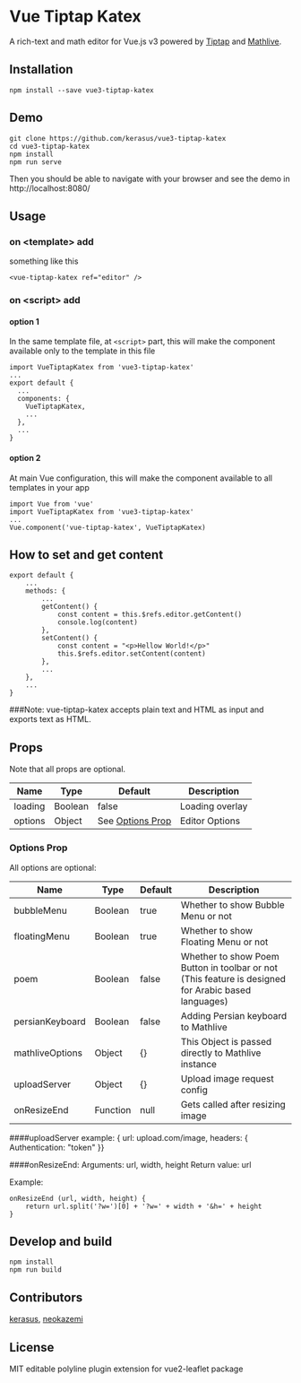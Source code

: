 # Vue Tiptap Katex

A rich-text and math editor for Vue.js v3 powered by [Tiptap](https://www.npmjs.com/package/tiptap) and [Mathlive](https://www.npmjs.com/package/mathlive).

## Installation

    npm install --save vue3-tiptap-katex

## Demo

    git clone https://github.com/kerasus/vue3-tiptap-katex
    cd vue3-tiptap-katex
    npm install
    npm run serve

Then you should be able to navigate with your browser and see the demo in http://localhost:8080/

## Usage

### on &lt;template&gt; add

something like this

    <vue-tiptap-katex ref="editor" />

### on &lt;script&gt; add

#### option 1

In the same template file, at `<script>` part, this will make the component available only to the template in this file

    import VueTiptapKatex from 'vue3-tiptap-katex'
    ...
    export default {
      ...
      components: {
        VueTiptapKatex,
        ...
      },
      ...
    }

#### option 2


At main Vue configuration, this will make the component available to all templates in your app

    import Vue from 'vue'
    import VueTiptapKatex from 'vue3-tiptap-katex'
    ...
    Vue.component('vue-tiptap-katex', VueTiptapKatex)

## How to set and get content
    export default {
        ...
        methods: {
            ...
            getContent() {
                const content = this.$refs.editor.getContent()
                console.log(content)
            },
            setContent() {
                const content = "<p>Hellow World!</p>"
                this.$refs.editor.setContent(content)
            },
            ...
        },
        ...
    }

###Note:
vue-tiptap-katex accepts plain text and HTML as input and exports text as HTML.

## Props
Note that all props are optional.


| Name         | Type    | Default                           | Description                 |
|--------------|---------|-----------------------------------|-----------------------------|
| loading      | Boolean | false                             | Loading overlay             |
| options      | Object  | See [Options Prop](#options-prop) | Editor Options              |

### Options Prop

All options are optional:

| Name            | Type     | Default | Description                                                                                         |
|-----------------|----------|---------|-----------------------------------------------------------------------------------------------------|
| bubbleMenu      | Boolean  | true    | Whether to show Bubble Menu or not                                                                  |
| floatingMenu    | Boolean  | true    | Whether to show Floating Menu or not                                                                |
| poem            | Boolean  | false   | Whether to show Poem Button in toolbar or not (This feature is designed for Arabic based languages) |
| persianKeyboard | Boolean  | false   | Adding Persian keyboard to Mathlive                                                                 |
| mathliveOptions | Object   | {}      | This Object is passed directly to Mathlive instance                                                 |
| uploadServer    | Object   | {}      | Upload image request config                                                                         |
| onResizeEnd     | Function | null    | Gets called after resizing image                                                                    |


####uploadServer example:
    { url: upload.com/image, headers: { Authentication: "token" }}

####onResizeEnd:
Arguments: url, width, height
Return value: url

Example:

    onResizeEnd (url, width, height) {
        return url.split('?w=')[0] + '?w=' + width + '&h=' + height
    }

## Develop and build

    npm install
    npm run build

## Contributors

[kerasus](https://github.com/kerasus/),
[neokazemi](https://github.com/neokazemi/)


## License

MIT
editable polyline plugin extension for vue2-leaflet package
